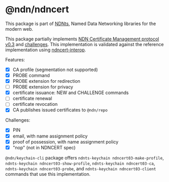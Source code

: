 # @ndn/ndncert

This package is part of [NDNts](https://yoursunny.com/p/NDNts/), Named Data Networking libraries for the modern web.

This package partially implements [NDN Certificate Management protocol v0.3](https://github.com/named-data/ndncert/wiki/NDNCERT-Protocol-0.3/841f2a2e66cc3256d113cfe61242420b9cdab6c1) and [challenges](https://github.com/named-data/ndncert/wiki/NDNCERT-Protocol-0.3-Challenges/46700d99c67dc94d13d26f838e4594f1f66d7c76).
This implementation is validated against the reference implementation using [ndncert-interop](../../integ/ndncert-interop/README.md).

Features:

* [X] CA profile (segmentation not supported)
* [X] PROBE command
* [X] PROBE extension for redirection
* [ ] PROBE extension for privacy
* [X] certificate issuance: NEW and CHALLENGE commands
* [ ] certificate renewal
* [ ] certificate revocation
* [X] CA publishes issued certificates to `@ndn/repo`

Challenges:

* [X] PIN
* [X] email, with name assignment policy
* [X] proof of possession, with name assignment policy
* [X] "nop" (not in NDNCERT spec)

`@ndn/keychain-cli` package offers `ndnts-keychain ndncert03-make-profile`, `ndnts-keychain ndncert03-show-profile`, `ndnts-keychain ndncert03-ca`, `ndnts-keychain ndncert03-probe`, and `ndnts-keychain ndncert03-client` commands that use this implementation.
